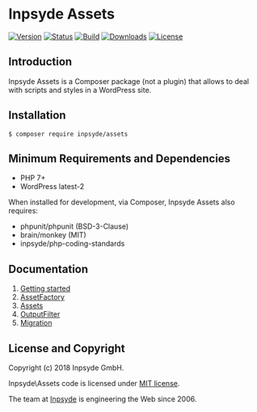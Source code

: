 # Inpsyde Assets

[![Version](https://img.shields.io/packagist/v/inpsyde/assets.svg)](https://packagist.org/packages/inpsyde/assets)
[![Status](https://img.shields.io/badge/status-active-brightgreen.svg)](https://github.com/inpsyde/assets)
[![Build](https://img.shields.io/travis/inpsyde/assets.svg)](http://travis-ci.org/inpsyde/assets)
[![Downloads](https://img.shields.io/packagist/dt/inpsyde/assets.svg)](https://packagist.org/packages/inpsyde/assets)
[![License](https://img.shields.io/packagist/l/inpsyde/assets.svg)](https://packagist.org/packages/inpsyde/assets)


## Introduction
Inpsyde Assets is a Composer package (not a plugin) that allows to deal with scripts and styles in a WordPress site.

## Installation

```
$ composer require inpsyde/assets
```


## Minimum Requirements and Dependencies

* PHP 7+
* WordPress latest-2

When installed for development, via Composer, Inpsyde Assets also requires:

* phpunit/phpunit (BSD-3-Clause)
* brain/monkey (MIT)
* inpsyde/php-coding-standards


## Documentation

1. [Getting started](docs/00%20-%20Getting%20started.md)
2. [AssetFactory](docs/01%20-%20AssetFactory.md)
3. [Assets](docs/02%20-%20Assets.md)
4. [OutputFilter](docs/03%20-%20OutputFilter.md)
5. [Migration](docs/99%20-%20Migration.md)


## License and Copyright

Copyright (c) 2018 Inpsyde GmbH.

Inpsyde\Assets code is licensed under [MIT license](https://opensource.org/licenses/MIT).

The team at [Inpsyde](https://inpsyde.com) is engineering the Web since 2006.
